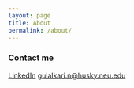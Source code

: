 ```yaml
---
layout: page
title: About
permalink: /about/
---
```


### Contact me

[LinkedIn](https://www.linkedin.com/in/nupurgulalkari/)
[gulalkari.n@husky.neu.edu](mailto:gulalkari.n@husky.neu.edu)
